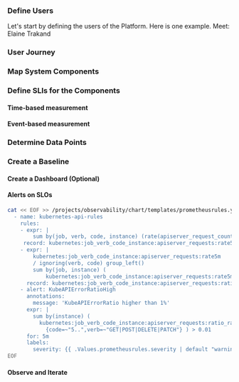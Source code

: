 ### Define Users
Let's start by defining the users of the Platform. Here is one example. Meet: Elaine Trakand
### User Journey


### Map System Components


### Define SLIs for the Components

#### Time-based measurement

#### Event-based measurement


### Determine Data Points



### Create a Baseline


#### Create a Dashboard (Optional)


#### Alerts on SLOs

```bash
cat << EOF >> /projects/observability/chart/templates/prometheusrules.yaml
  - name: kubernetes-api-rules
    rules:
    - expr: |
        sum by(job, verb, code, instance) (rate(apiserver_request_count[5m]))
     record: kubernetes:job_verb_code_instance:apiserver_requests:rate5m
    - expr: |
        kubernetes:job_verb_code_instance:apiserver_requests:rate5m
        / ignoring(verb, code) group_left()
        sum by(job, instance) (
            kubernetes:job_verb_code_instance:apiserver_requests:rate5m )
      record: kubernetes:job_verb_code_instance:apiserver_requests:ratio_rate5m
    - alert: KubeAPIErrorRatioHigh
      annotations:
        message: 'KubeAPIErrorRatio higher than 1%'
      expr: |
        sum by(instance) (
          kubernetes:job_verb_code_instance:apiserver_requests:ratio_rate5m
            {code=~"5..",verb=~"GET|POST|DELETE|PATCH"} ) > 0.01
      for: 5m
      labels:
        severity: {{ .Values.prometheusrules.severity | default "warning" }}
EOF
```


#### Observe and Iterate